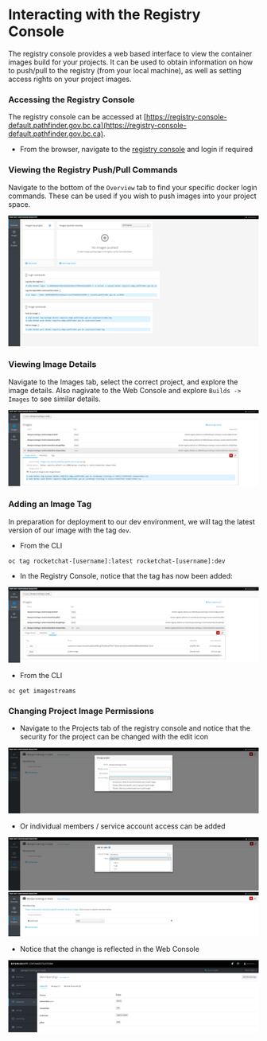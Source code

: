 # Interacting with the Registry Console
The registry console provides a web based interface to view the container images build for your projects. It can
be used to obtain information on how to push/pull to the registry (from your local machine), as well as setting access
rights on your project images. 


### Accessing the Registry Console
The registry console can be accessed at [https://registry-console-default.pathfinder.gov.bc.ca](https://registry-console-default.pathfinder.gov.bc.ca). 

- From the browser, navigate to the [registry console](https://registry-console-default.pathfinder.gov.bc.ca) and login if required


### Viewing the Registry Push/Pull Commands
Navigate to the bottom of the `Overview` tab to find your specific docker login commands. These can be used if you wish to push 
images into your project space. 

![](../assets/02_registry_console_overview.png)

### Viewing Image Details
Navigate to the Images tab, select the correct project, and explore the image details. Also nagivate to the Web Console and explore `Builds -> Images` 
to see similar details. 

![](../assets/02_registry_console_image_01.png)

### Adding an Image Tag
In preparation for deployment to our dev environment, we will tag the latest version of our image with the tag `dev`. 

- From the CLI

```
oc tag rocketchat-[username]:latest rocketchat-[username]:dev
```

- In the Registry Console, notice that the tag has now been added: 

![](../assets/02_registry_console_image_tag.png)

- From the CLI

```
oc get imagestreams
```

### Changing Project Image Permissions
- Navigate to the Projects tab of the registry console and notice that the security for the project can be changed with the edit icon

![](../assets/02_registry_console_project_edit.png)

- Or individual members / service account access can be added

![](../assets/02_registry_console_project_member_add.png)
![](../assets/02_registry_console_project_member_add_02.png)

- Notice that the change is reflected in the Web Console

![](../assets/02_membership_add.png)




